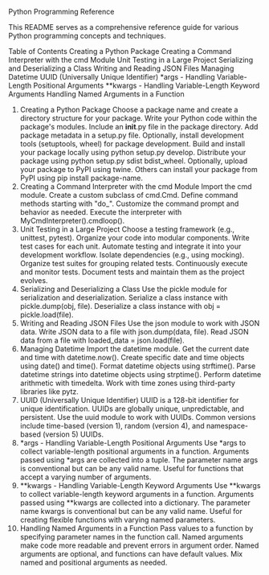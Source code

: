 Python Programming Reference

This README serves as a comprehensive reference guide for various Python programming concepts and techniques.

Table of Contents
Creating a Python Package
Creating a Command Interpreter with the cmd Module
Unit Testing in a Large Project
Serializing and Deserializing a Class
Writing and Reading JSON Files
Managing Datetime
UUID (Universally Unique Identifier)
*args - Handling Variable-Length Positional Arguments
**kwargs - Handling Variable-Length Keyword Arguments
Handling Named Arguments in a Function
1. Creating a Python Package
Choose a package name and create a directory structure for your package.
Write your Python code within the package's modules.
Include an __init__.py file in the package directory.
Add package metadata in a setup.py file.
Optionally, install development tools (setuptools, wheel) for package development.
Build and install your package locally using python setup.py develop.
Distribute your package using python setup.py sdist bdist_wheel.
Optionally, upload your package to PyPI using twine.
Others can install your package from PyPI using pip install package-name.
2. Creating a Command Interpreter with the cmd Module
Import the cmd module.
Create a custom subclass of cmd.Cmd.
Define command methods starting with "do_".
Customize the command prompt and behavior as needed.
Execute the interpreter with MyCmdInterpreter().cmdloop().
3. Unit Testing in a Large Project
Choose a testing framework (e.g., unittest, pytest).
Organize your code into modular components.
Write test cases for each unit.
Automate testing and integrate it into your development workflow.
Isolate dependencies (e.g., using mocking).
Organize test suites for grouping related tests.
Continuously execute and monitor tests.
Document tests and maintain them as the project evolves.
4. Serializing and Deserializing a Class
Use the pickle module for serialization and deserialization.
Serialize a class instance with pickle.dump(obj, file).
Deserialize a class instance with obj = pickle.load(file).
5. Writing and Reading JSON Files
Use the json module to work with JSON data.
Write JSON data to a file with json.dump(data, file).
Read JSON data from a file with loaded_data = json.load(file).
6. Managing Datetime
Import the datetime module.
Get the current date and time with datetime.now().
Create specific date and time objects using date() and time().
Format datetime objects using strftime().
Parse datetime strings into datetime objects using strptime().
Perform datetime arithmetic with timedelta.
Work with time zones using third-party libraries like pytz.
7. UUID (Universally Unique Identifier)
UUID is a 128-bit identifier for unique identification.
UUIDs are globally unique, unpredictable, and persistent.
Use the uuid module to work with UUIDs.
Common versions include time-based (version 1), random (version 4), and namespace-based (version 5) UUIDs.
8. *args - Handling Variable-Length Positional Arguments
Use *args to collect variable-length positional arguments in a function.
Arguments passed using *args are collected into a tuple.
The parameter name args is conventional but can be any valid name.
Useful for functions that accept a varying number of arguments.
9. **kwargs - Handling Variable-Length Keyword Arguments
Use **kwargs to collect variable-length keyword arguments in a function.
Arguments passed using **kwargs are collected into a dictionary.
The parameter name kwargs is conventional but can be any valid name.
Useful for creating flexible functions with varying named parameters.
10. Handling Named Arguments in a Function
Pass values to a function by specifying parameter names in the function call.
Named arguments make code more readable and prevent errors in argument order.
Named arguments are optional, and functions can have default values.
Mix named and positional arguments as needed.
